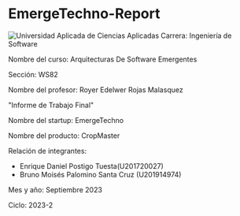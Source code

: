 # EmergeTechno-Report
 ![Universidad Aplicada de Ciencias Aplicadas](https://upload.wikimedia.org/wikipedia/commons/f/fc/UPC_logo_transparente.png)
 Carrera: Ingeniería de Software

Nombre del curso: Arquitecturas De Software Emergentes

Sección: WS82

Nombre del profesor: Royer Edelwer Rojas Malasquez

"Informe de Trabajo Final"

Nombre del startup: EmergeTechno

Nombre del producto: CropMaster

Relación de integrantes:

-   Enrique Daniel Postigo Tuesta(U201720027)
-   Bruno Moisés Palomino Santa Cruz (U201914974)


Mes y año: Septiembre 2023

Ciclo: 2023-2
<!--stackedit_data:
eyJoaXN0b3J5IjpbLTIyMzU0NDU5NywzOTAzMTYwNTEsODI1OD
U5NjYyXX0=
-->